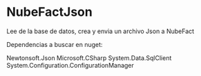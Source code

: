 # NubeFactJson

Lee de la base de datos, crea y envia un archivo Json a NubeFact

Dependencias a buscar en nuget:

Newtonsoft.Json
Microsoft.CSharp
System.Data.SqlClient
System.Configuration.ConfigurationManager
